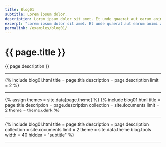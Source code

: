 ```yaml
---
title: Blog01
subtitle: Lorem ipsum dolor.
description: Lorem ipsum dolor sit amet. Et unde quaerat aut earum animi aut explicabo saepe qui quibusdam accusamus ut velit asperiores vel natus temporibus. Qui sapiente saepe qui totam saepe est suscipit quia vel error provident cum omnis eius aut galisum rem nulla dolor? Qui internos voluptas est nulla odit est temporibus expedita eos quidem cumque. Ea voluptates eligendi quo rerum libero et molestiae harum vel fugit magni et cupiditate optio At quia consequuntur ut exercitationem laboriosam. Cum blanditiis voluptatibus At amet sunt At quia deleniti id quibusdam neque ut odio placeat.
excerpt: "Lorem ipsum dolor sit amet. Et unde quaerat aut earum animi aut explicabo saepe qui quibusdam accusamus ut velit asperiores vel natus temporibus."
permalink: /examples/blog01/
---
```


<h1>{{ page.title }}</h1>
<p class = "text-justify">{{ page.description }}</p>
<hr/>

{% include blog01.html  title = page.title
                        description = page.description
                        limit = 2
                        %}
<hr/>

{% assign themes = site.data[page.theme] %}
{% include blog01.html  title = page.title
                        description = page.description
                        collection = site.documents
                        limit = 2
                        theme = themes.dark
                        %}
<hr/>

{% include blog01.html  title = page.title
                        description = page.description
                        collection = site.documents
                        limit = 2
                        theme = site.data.theme.blog.tools
                        width = 40
                        hidden = "subtitle"
                        %}
<hr/>